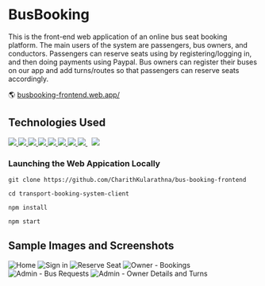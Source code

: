 # BusBooking

This is the front-end web application of an online bus seat booking platform. The main users of the system are passengers, bus owners, and conductors. Passengers can reserve seats using by registering/logging in, and then doing payments using Paypal. Bus owners can register their buses on our app and add turns/routes so that passengers can reserve seats accordingly.

🌎 [busbooking-frontend.web.app/](https://www.busbooking-frontend.web.app/)

## Technologies Used

<p align="left"> 
    <a href="https://developer.mozilla.org/en-US/docs/Web/JavaScript" target="_blank"> <img src="https://img.icons8.com/color/48/000000/javascript.png"/> </a> 
    <a href="" target="_blank"> <img src="https://img.icons8.com/ultraviolet/48/000000/react--v2.png"/> </a>
    <a href="https://redux.js.org" target="_blank"> <img src="https://img.icons8.com/color/48/000000/redux.png"/> </a>
    <a href="https://www.w3.org/html/" target="_blank"> <img src="https://img.icons8.com/color/48/000000/html-5.png"/> </a> 
    <a href="https://www.w3schools.com/css/" target="_blank"> <img src="https://img.icons8.com/color/48/000000/css3.png"/> </a> 
    <a href="https://getbootstrap.com" target="_blank"> <img src="https://img.icons8.com/color/48/000000/bootstrap.png"/> </a>
    <a href="" target="_blank"> <img src="https://img.icons8.com/color/48/000000/material-ui.png"/> </a>
    <a style="padding-right:8px;" href="https://nodejs.org" target="_blank"> <img src="https://img.icons8.com/color/48/000000/nodejs.png"/> </a>
    <a style="padding-right:8px;" href="" target="_blank"> <img src="https://img.icons8.com/color/48/000000/google-firebase-console.png"/> </a>
</p>
        
### Launching the Web Appication Locally

```commandline
git clone https://github.com/CharithKularathna/bus-booking-frontend

cd transport-booking-system-client

npm install

npm start
```


## Sample Images and Screenshots 

![Home](https://user-images.githubusercontent.com/47145853/146514209-9c4e45f7-8e39-4e34-bdec-54dfa1ae5a9e.png)
![Sign in](https://user-images.githubusercontent.com/47145853/146513996-8e04181a-d46c-4836-93aa-83584496be07.png)
![Reserve Seat](https://user-images.githubusercontent.com/47145853/146514072-d75e429f-eb54-4981-8f0f-67f6a522c3e9.png)
![Owner - Bookings](https://user-images.githubusercontent.com/47145853/146514093-dd6832df-e9bd-40cc-9a10-7c3e8083c7d1.png)
![Admin - Bus Requests](https://user-images.githubusercontent.com/47145853/146514113-9920392b-b48a-4fc8-89f0-aad80573b040.png)
![Admin - Owner Details and Turns](https://user-images.githubusercontent.com/47145853/146514115-962fc03b-5e07-46e9-8525-89df7ab46eea.png)




